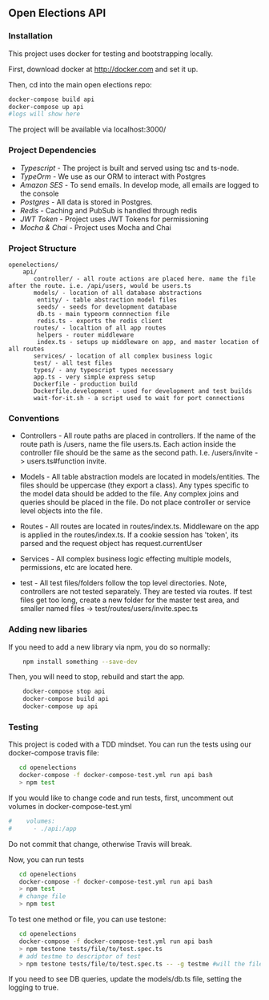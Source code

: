 ## Open Elections API

### Installation

This project uses docker for testing and bootstrapping locally. 

First, download docker at http://docker.com and set it up.

Then, cd into the main open elections repo:

   ```bash
   docker-compose build api
   docker-compose up api
   #logs will show here
   ```
   
The project will be available via localhost:3000/

### Project Dependencies

- *Typescript* - The project is built and served using tsc and ts-node.
- *TypeOrm* - We use as our ORM to interact with Postgres
- *Amazon SES* - To send emails. In develop mode, all emails are logged to the console
- *Postgres* - All data is stored in Postgres. 
- *Redis* - Caching and PubSub is handled through redis 
- *JWT Token* - Project uses JWT Tokens for permissioning
- *Mocha & Chai* - Project uses Mocha and Chai

### Project Structure

```
openelections/
    api/
       controller/ - all route actions are placed here. name the file after the route. i.e. /api/users, would be users.ts
       models/ - location of all database abstractions
        entity/ - table abstraction model files
        seeds/ - seeds for development database
        db.ts - main typeorm connnection file
        redis.ts - exports the redis client
       routes/ - localtion of all app routes
        helpers - router middleware
        index.ts - setups up middleware on app, and master location of all routes
       services/ - location of all complex business logic     
       test/ - all test files
       types/ - any typescript types necessary
       app.ts - very simple express setup
       Dockerfile - production build 
       Dockerfile.development - used for development and test builds
       wait-for-it.sh - a script used to wait for port connections
```

### Conventions

- Controllers - All route paths are placed in controllers. If the name of the route path is /users, name the file users.ts. 
Each action inside the controller file should be the same as the second path. I.e. /users/invite -> users.ts#function invite. 

- Models - All table abstraction models are located in models/entities. The files should be uppercase (they export a class). 
Any types specific to the model data should be added to the file. Any complex joins and queries should be placed in the file. 
Do not place controller or service level objects into the file.

- Routes - All routes are located in routes/index.ts. Middleware on the app is applied in the routes/index.ts.
If a cookie session has 'token', its parsed and the request object has request.currentUser

- Services - All complex business logic effecting multiple models, permissions, etc are located here. 

- test - All test files/folders follow the top level directories. Note, controllers are not tested separately. They are tested via routes.
If test files get too long, create a new folder for the master test area, and smaller named files -> test/routes/users/invite.spec.ts
  
### Adding new libaries

If you need to add a new library via npm, you do so normally:

```bash
    npm install something --save-dev
```

Then, you will need to stop, rebuild and start the app.

```bash
    docker-compose stop api
    docker-compose build api
    docker-compose up api
```

### Testing

This project is coded with a TDD mindset. You can run the tests using our docker-compose travis file: 

```bash
   cd openelections
   docker-compose -f docker-compose-test.yml run api bash
   > npm test
```

If you would like to change code and run tests, first, uncomment out volumes in docker-compose-test.yml
```docer-compose-test.yml
#    volumes:
#      - ./api:/app
```

Do not commit that change, otherwise Travis will break.

Now, you can run tests


```bash
   cd openelections
   docker-compose -f docker-compose-test.yml run api bash
   > npm test
   # change file
   > npm test
```

To test one method or file, you can use testone:

```bash
   cd openelections
   docker-compose -f docker-compose-test.yml run api bash
   > npm testone tests/file/to/test.spec.ts
   # add testme to descriptor of test
   > npm testone tests/file/to/test.spec.ts -- -g testme #will the files' test for testme, and just test that one
```

If you need to see DB queries, update the models/db.ts file, setting the logging to true.

